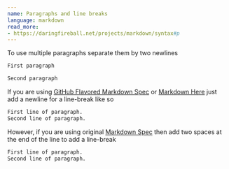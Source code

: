 ```yaml
---
name: Paragraphs and line breaks
language: markdown
read_more:
- https://daringfireball.net/projects/markdown/syntax#p
---
```

To use multiple paragraphs separate them by two newlines

```markdown
First paragraph

Second paragraph
```

If you are using [GitHub Flavored Markdown Spec](https://github.github.com/gfm/) or [Markdown Here](https://markdown-here.com/) just add a newline for a line-break like so

```markdown
First line of paragraph.
Second line of paragraph.
```
        
However, if you are using original [Markdown Spec](https://daringfireball.net/projects/markdown/syntax) then add two spaces at the end of the line to add a line-break

```markdown
First line of paragraph.  
Second line of paragraph.
```
